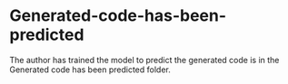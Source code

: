 # Generated-code-has-been-predicted
The author has trained the model to predict the generated code is in the Generated code has been predicted folder.
